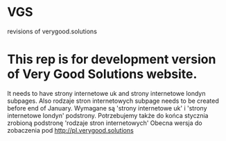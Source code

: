 # VGS
revisions of verygood.solutions
# This rep is for development version of Very Good Solutions website.
It needs to have strony internetowe uk and strony internetowe londyn subpages. Also rodzaje stron internetowych subpage needs to be created before end of January.
Wymagane są 'strony internetowe uk' i 'strony internetowe londyn' podstrony. Potrzebujemy także do końca stycznia zrobioną podstronę 'rodzaje stron internetowych'
Obecna wersja do zobaczenia pod http://pl.verygood.solutions
